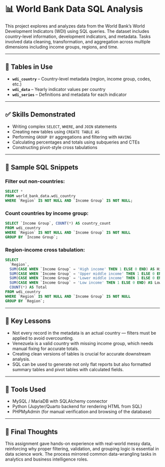 # 📊 World Bank Data SQL Analysis

This project explores and analyzes data from the World Bank’s World Development Indicators (WDI) using SQL queries. The dataset includes country-level information, development indicators, and metadata. Tasks involved data cleaning, transformation, and aggregation across multiple dimensions including income groups, regions, and time.

---

## 📁 Tables in Use

- **`wdi_country`** – Country-level metadata (region, income group, codes, etc.)
- **`wdi_data`** – Yearly indicator values per country
- **`wdi_series`** – Definitions and metadata for each indicator

---

## ✅ Skills Demonstrated

- Writing complex `SELECT`, `WHERE`, and `JOIN` statements
- Creating new tables using `CREATE TABLE AS`
- Performing `GROUP BY` aggregations and filtering with `HAVING`
- Calculating percentages and totals using subqueries and CTEs
- Constructing pivot-style cross tabulations

---

## 🧠 Sample SQL Snippets

### Filter out non-countries:
```sql
SELECT *
FROM world_bank_data.wdi_country
WHERE `Region` IS NOT NULL AND `Income Group` IS NOT NULL;
```

### Count countries by income group:
```sql
SELECT `Income Group`, COUNT(*) AS country_count
FROM wdi_country
WHERE `Region` IS NOT NULL AND `Income Group` IS NOT NULL
GROUP BY `Income Group`;
```

### Region-income cross tabulation:
```sql
SELECT 
  `Region`,
  SUM(CASE WHEN `Income Group` = 'High income' THEN 1 ELSE 0 END) AS High_Income,
  SUM(CASE WHEN `Income Group` = 'Upper middle income' THEN 1 ELSE 0 END) AS Upper_Middle,
  SUM(CASE WHEN `Income Group` = 'Lower middle income' THEN 1 ELSE 0 END) AS Lower_Middle,
  SUM(CASE WHEN `Income Group` = 'Low income' THEN 1 ELSE 0 END) AS Low_Income,
  COUNT(*) AS Total
FROM wdi_country
WHERE `Region` IS NOT NULL AND `Income Group` IS NOT NULL
GROUP BY `Region`;
```

---

## 📌 Key Lessons

- Not every record in the metadata is an actual country — filters must be applied to avoid overcounting.
- Venezuela is a valid country with missing income group, which needs manual fixing for accurate totals.
- Creating clean versions of tables is crucial for accurate downstream analysis.
- SQL can be used to generate not only flat reports but also formatted summary tables and pivot tables with calculated fields.

---

## 📅 Tools Used

- MySQL / MariaDB with SQLAlchemy connector
- Python (Jupyter/Quarto backend for rendering HTML from SQL)
- PHPMyAdmin (for manual verification and browsing of the database)

---

## 🏁 Final Thoughts

This assignment gave hands-on experience with real-world messy data, reinforcing why proper filtering, validation, and grouping logic is essential in data science work. The process mirrored common data-wrangling tasks in analytics and business intelligence roles.

